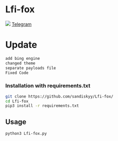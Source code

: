 # Lfi-fox
<img src="https://i.imgur.com/glFl6DX.png"></img>
<a href="https://t.me/sanfox"> Telegram </a>
# Update

```bash
add bing engine
changed theme
separate payloads file
Fixed Code
```

### Installation with requirements.txt

```bash
git clone https://github.com/sandiskyy/Lfi-fox/
cd Lfi-fox
pip3 install -r requirements.txt
```

## Usage 

```bash
python3 Lfi-fox.py
```
